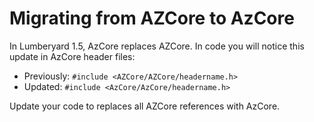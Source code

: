 # Migrating from AZCore to AzCore<a name="lumberyard-migrating-1-5-azcore"></a>

In Lumberyard 1\.5, AzCore replaces AZCore\. In code you will notice this update in AzCore header files:
+ Previously: `#include <AZCore/AZCore/headername.h>`
+ Updated: `#include <AzCore/AzCore/headername.h>`

Update your code to replaces all AZCore references with AzCore\.